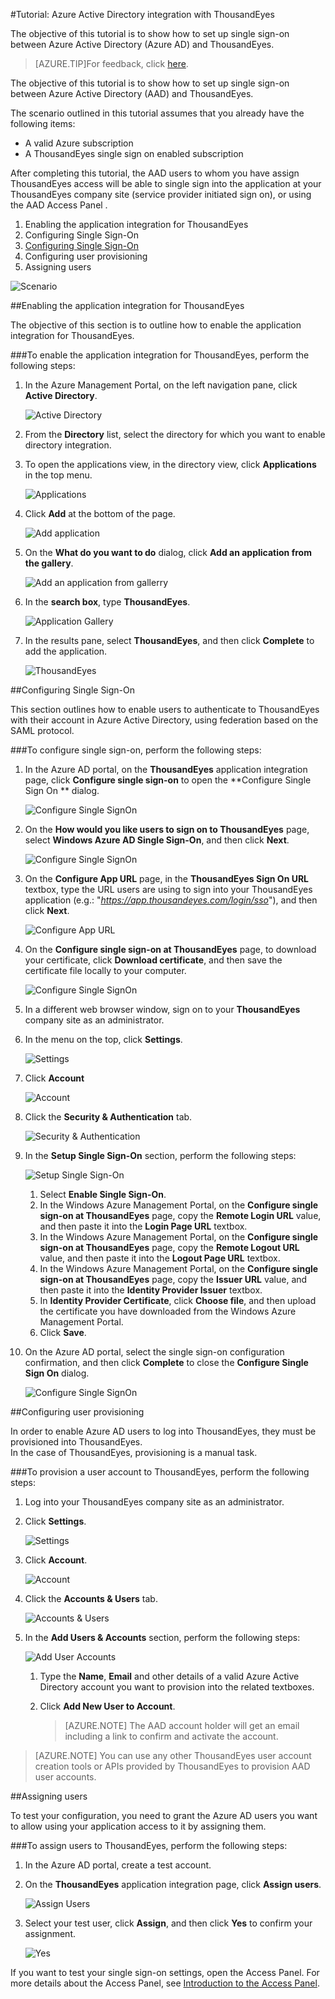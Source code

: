 <properties 
    pageTitle="Tutorial: Azure Active Directory integration with ThousandEyes | Windows Azure" 
    description="Learn how to use ThousandEyes with Azure Active Directory to enable single sign-on, automated provisioning, and more!" 
    services="active-directory" 
    authors="markusvi"  
    documentationCenter="na" 
    manager="stevenpo"/>
<tags
	ms.service="active-directory"
	ms.date="01/12/2016"
	wacn.date=""/>

#Tutorial: Azure Active Directory integration with ThousandEyes
  
The objective of this tutorial is to show how to set up single sign-on between Azure Active Directory (Azure AD) and ThousandEyes.
>[AZURE.TIP]For feedback, click [here](http://go.microsoft.com/fwlink/?LinkId=529081).
  
The objective of this tutorial is to show how to set up single sign-on between Azure Active Directory (AAD) and ThousandEyes.
  
The scenario outlined in this tutorial assumes that you already have the following items:

-   A valid Azure subscription
-   A ThousandEyes single sign on enabled subscription
  
After completing this tutorial, the AAD users to whom you have assign ThousandEyes access will be able to single sign into the application at your ThousandEyes company site (service provider initiated sign on), or using the AAD Access Panel .

1.  Enabling the application integration for ThousandEyes
2.  Configuring Single Sign-On
2.  [Configuring Single Sign-On](https://msdn.microsoft.com/zh-cn/library/eae8a61c-8e48-4f15-974d-867adbaf40ca#configuresso)
3.  Configuring user provisioning
4.  Assigning users

![Scenario](./media/active-directory-saas-thousandeyes-tutorial/IC790059.png "Scenario")

##Enabling the application integration for ThousandEyes
  
The objective of this section is to outline how to enable the application integration for ThousandEyes.

###To enable the application integration for ThousandEyes, perform the following steps:

1.  In the Azure Management Portal, on the left navigation pane, click **Active Directory**.

    ![Active Directory](./media/active-directory-saas-thousandeyes-tutorial/IC700993.png "Active Directory")

2.  From the **Directory** list, select the directory for which you want to enable directory integration.

3.  To open the applications view, in the directory view, click **Applications** in the top menu.

    ![Applications](./media/active-directory-saas-thousandeyes-tutorial/IC700994.png "Applications")

4.  Click **Add** at the bottom of the page.

    ![Add application](./media/active-directory-saas-thousandeyes-tutorial/IC749321.png "Add application")

5.  On the **What do you want to do** dialog, click **Add an application from the gallery**.

    ![Add an application from gallerry](./media/active-directory-saas-thousandeyes-tutorial/IC749322.png "Add an application from gallerry")

6.  In the **search box**, type **ThousandEyes**.

    ![Application Gallery](./media/active-directory-saas-thousandeyes-tutorial/IC790060.png "Application Gallery")

7.  In the results pane, select **ThousandEyes**, and then click **Complete** to add the application.

    ![ThousandEyes](./media/active-directory-saas-thousandeyes-tutorial/IC790061.png "ThousandEyes")

##Configuring Single Sign-On
  
This section outlines how to enable users to authenticate to ThousandEyes with their account in Azure Active Directory, using federation based on the SAML protocol.

###To configure single sign-on, perform the following steps:

1.  In the Azure AD portal, on the **ThousandEyes** application integration page, click **Configure single sign-on** to open the **Configure Single Sign On ** dialog.

    ![Configure Single SignOn](./media/active-directory-saas-thousandeyes-tutorial/IC790062.png "Configure Single SignOn")

2.  On the **How would you like users to sign on to ThousandEyes** page, select **Windows Azure AD Single Sign-On**, and then click **Next**.

    ![Configure Single SignOn](./media/active-directory-saas-thousandeyes-tutorial/IC790063.png "Configure Single SignOn")

3.  On the **Configure App URL** page, in the **ThousandEyes Sign On URL** textbox, type the URL users are using to sign into your ThousandEyes application (e.g.: "*https://app.thousandeyes.com/login/sso*"), and then click **Next**. 

    ![Configure App URL](./media/active-directory-saas-thousandeyes-tutorial/IC790064.png "Configure App URL")

4.  On the **Configure single sign-on at ThousandEyes** page, to download your certificate, click **Download certificate**, and then save the certificate file locally to your computer.

    ![Configure Single SignOn](./media/active-directory-saas-thousandeyes-tutorial/IC790065.png "Configure Single SignOn")

5.  In a different web browser window, sign on to your **ThousandEyes** company site as an administrator.

6.  In the menu on the top, click **Settings**.

    ![Settings](./media/active-directory-saas-thousandeyes-tutorial/IC790066.png "Settings")

7.  Click **Account**

    ![Account](./media/active-directory-saas-thousandeyes-tutorial/IC790067.png "Account")

8.  Click the **Security & Authentication** tab.

    ![Security & Authentication](./media/active-directory-saas-thousandeyes-tutorial/IC790068.png "Security & Authentication")

9.  In the **Setup Single Sign-On** section, perform the following steps:

    ![Setup Single Sign-On](./media/active-directory-saas-thousandeyes-tutorial/IC790069.png "Setup Single Sign-On")

    1.  Select **Enable Single Sign-On**.
    2.  In the Windows Azure Management Portal, on the **Configure single sign-on at ThousandEyes** page, copy the **Remote Login URL** value, and then paste it into the **Login Page URL** textbox.
    3.  In the Windows Azure Management Portal, on the **Configure single sign-on at ThousandEyes** page, copy the **Remote Logout URL** value, and then paste it into the **Logout Page URL** textbox.
    4.  In the Windows Azure Management Portal, on the **Configure single sign-on at ThousandEyes** page, copy the **Issuer URL** value, and then paste it into the **Identity Provider Issuer** textbox.
    5.  In **Identity Provider Certificate**, click **Choose file**, and then upload the certificate you have downloaded from the Windows Azure Management Portal.
    6.  Click **Save**.

10. On the Azure AD portal, select the single sign-on configuration confirmation, and then click **Complete** to close the **Configure Single Sign On** dialog.

    ![Configure Single SignOn](./media/active-directory-saas-thousandeyes-tutorial/IC790070.png "Configure Single SignOn")

##Configuring user provisioning
  
In order to enable Azure AD users to log into ThousandEyes, they must be provisioned into ThousandEyes.  
In the case of ThousandEyes, provisioning is a manual task.

###To provision a user account to ThousandEyes, perform the following steps:

1.  Log into your ThousandEyes company site as an administrator.

2.  Click **Settings**.

    ![Settings](./media/active-directory-saas-thousandeyes-tutorial/IC790066.png "Settings")

3.  Click **Account**.

    ![Account](./media/active-directory-saas-thousandeyes-tutorial/IC790067.png "Account")

4.  Click the **Accounts & Users** tab.

    ![Accounts & Users](./media/active-directory-saas-thousandeyes-tutorial/IC790073.png "Accounts & Users")

5.  In the **Add Users & Accounts** section, perform the following steps:

    ![Add User Accounts](./media/active-directory-saas-thousandeyes-tutorial/IC790074.png "Add User Accounts")

    1.  Type the **Name**, **Email** and other details of a valid Azure Active Directory account you want to provision into the related textboxes.
    2.  Click **Add New User to Account**.

        >[AZURE.NOTE] The AAD account holder will get an email including a link to confirm and activate the account.

>[AZURE.NOTE] You can use any other ThousandEyes user account creation tools or APIs provided by ThousandEyes to provision AAD user accounts.

##Assigning users
  
To test your configuration, you need to grant the Azure AD users you want to allow using your application access to it by assigning them.

###To assign users to ThousandEyes, perform the following steps:

1.  In the Azure AD portal, create a test account.

2.  On the **ThousandEyes** application integration page, click **Assign users**.

    ![Assign Users](./media/active-directory-saas-thousandeyes-tutorial/IC790075.png "Assign Users")

3.  Select your test user, click **Assign**, and then click **Yes** to confirm your assignment.

    ![Yes](./media/active-directory-saas-thousandeyes-tutorial/IC767830.png "Yes")
  
If you want to test your single sign-on settings, open the Access Panel. For more details about the Access Panel, see [Introduction to the Access Panel](https://msdn.microsoft.com/zh-cn/library/dn308586).

